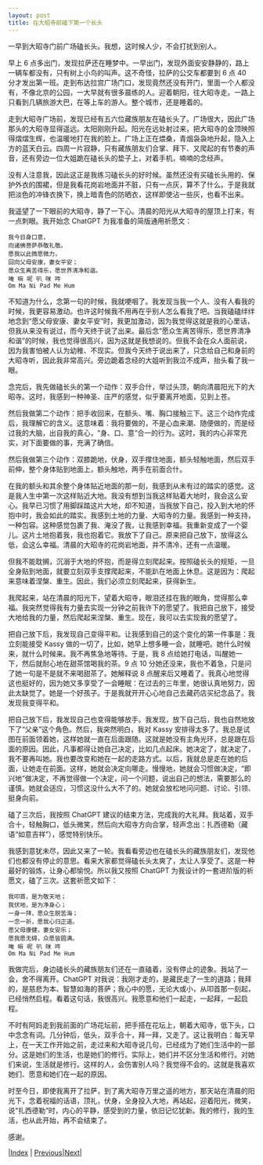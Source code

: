 ```yaml
---
layout: post
title: 在大昭寺前磕下第一个长头
---
```


一早到大昭寺门前广场磕长头。我想，这时候人少，不会打扰到别人。

早上 6 点多出门，发现拉萨还在睡梦中。一早出门，发现外面安安静静的，路上一辆车都没有，只有树上小鸟的叫声。这不奇怪，拉萨的公交车都要到 6 点 40 分才发出第一班。走到布达拉宫广场门口，发现竟然还没有开门，里面一个人都没有，不像北京的公园，一大早就有很多晨练的人。迎着朝阳，往大昭寺走。一路上只看到几辆旅游大巴，在等上车的游人。整个城市，还是睡着的。

走到大昭寺广场前，发现已经有五六位藏族朋友在磕长头了。广场很大，因此广场那头的大昭寺显得遥远。太阳刚刚升起。阳光在远处射过来，把大昭寺的金顶映照得熠熠生辉，也温暖地打在我的脸上。广场上正在煨桑，青烟袅袅地升起，隐入上方的蓝天白云。四周一片寂静，只有藏族朋友们合掌、拜下、又爬起的有节奏的声音，还有旁边一位大姐跪在磕长头的垫子上，对着手机，喃喃的念经声。

没有人注意我，因此这正是我练习磕长头的好时候。虽然还没有买磕长头用的、保护外衣的围裙，但是我看花岗岩地面并不脏，只有一点灰，算不了什么。于是我就把淡色的冲锋衣换下，换上暗青色的防晒衣，这样即使沾一些灰，也看不出来。

我遥望了一下眼前的大昭寺，静了一下心。清晨的阳光从大昭寺的屋顶上打来，有一点刺眼。我开始念 ChatGPT 为我准备的简版通用祈愿文：

```
我今日身口意，
向诸佛菩萨恭敬礼敬。
愿我以此微愿微力，
回向父母安康，妻女平安；
愿众生离苦得乐，愿世界清净和谐。
唵 嘛 呢 叭 咪 吽
Om Ma Ni Pad Me Hum
```

不知道为什么，念第一句的时候，我就哽咽了。我发现当我一个人、没有人看我的时候，我更容易激动。也许这时候我不用再在乎别人怎么看我了吧。当我磕磕绊绊地念到“愿父母安康、妻女平安”时，我更加激动，因为我觉得这就是我的心里话，但我从来没有说过，而今天终于说了出来。最后念“愿众生离苦得乐，愿世界清净和谐”的时候，我也觉得很高兴，因为这就是我想说的。但我不会在众人面前说，因为我害怕被人认为幼稚、不现实。但我今天终于说出来了，只念给自己和身前的大昭寺听，因此我非常高兴。旁边跪着念经的大姐听到我泣不成声，抬头看了我一眼。

念完后，我先做磕长头的第一个动作：双手合什，举过头顶，朝向清晨阳光下的大昭寺。这时，我感到一种神圣、庄严的感觉，似乎要离开地面，见到上苍。

然后我做第二个动作：把手收回来，在额头、嘴、胸口接触三下。这三个动作完成后，我理解它的含义。这意味着：我将要做的，不是心血来潮、随便做的，而是经过我的大脑，出自我的真心，“身、口、意”合一的行为。这时，我的内心非常充实，对下面要做的事，充满了确信。

然后我做第三个动作：双膝跪地，伏身，双手撑住地面，额头轻触地面，然后双手前伸，整个身体贴到地面上，额头触地，两手在前面合什。

在我的额头和其余整个身体贴近地面的那一刻，我感到从未有过的踏实的感觉。这是我人生中第一次这样贴近大地。我没有想到当我这样贴着大地时，我会这么安心。我早已习惯了用脚踩踏这片大地，却不知道，当我放下自己，投入到大地的怀抱中时，我会如此的踏实。我感到土地的力量、大昭寺的力量。我感到一种支持，一种包容。这种感觉包裹了我、淹没了我，让我感到幸福。我重新变成了一个婴儿。这片土地抱着我，我也抱着它。我放下了自己。原来把自己放下，放得这么低，会这么幸福。清晨的大昭寺的花岗岩地面，并不清冷，还有一点温暖。

但我不能耽搁，沉溺于大地的怀抱，而是得立刻爬起来。按照磕长头的规矩，一旦全身贴到地面，就要立刻双手支撑爬起来，不能趴在地面上休息。这是因为：爬起来意味着涅槃、重生。因此，我们必须立刻爬起来，获得新生。

我爬起来，站在清晨的阳光下，望着大昭寺，眼泪还挂在我的眼角，觉得那么幸福。我突然觉得我有力量去实现一分钟之前我许下的愿望了。我把自己放下，接受大地给我的力量，然后爬起来涅槃、重生。现在，我可以去实现我的愿望了。

把自己放下后，我发现自己变得平和。让我感到自己的这个变化的第一件事是：我立刻能接受 Kassy 做的一切了，比如，她早上想多睡一会，就睡吧。她什么时候来，就什么时候来。我不再焦急地等待。于是，我 8 点给她打电话，叫醒她一下，然后就耐心地在甜茶馆喝我的茶。9 点 10 分她还没来，我也不着急，只是问了她一句是不是就不来喝甜茶了。她解释说 8 点醒来后又睡着了。我真心地觉得这也挺好的，因为她又多享受了一会睡眠：在过去的三年里，她很认真地努力，因此太缺觉了。她是一个好孩子。于是我就开开心心地自己去藏药店买纪念品了。我发现我变得平和。

把自己放下后，我发现自己也变得能够放手。我发现，放下自己后，我也自然地放下了“父亲”这个角色。然后，我突然明白，我对 Kassy 安排得太多了。我总是试图在前面领着她，这样她就一直在后面跟随。这就是她没有主角光环，总是跟在后面的原因。因此，凡事都得让她自己决定，比如几点起床。她决定了，就决定了，我不要再叫她。我也要改变和她在一起的走路方式。以后，我就总是走在她的后面，让她走在前面。这样，她就会决定向哪走。慢慢地，她就会习惯做决定，“即兴地”做决定，不再觉得做一个决定，问一个问题，说出自己的想法，需要那么的谨慎。她就会适应，习惯这没什么大不了的。她就会放松地问问题、讨论、引领、挺身向前。

磕了三次后，我按照 ChatGPT 建议的结束方法，完成我的大礼拜。我站着，双手合十，轻触胸口，低头微笑，然后向大昭寺方向合掌，轻声念出：扎西德勒（藏语“如意吉祥”），感觉特别快乐。

我感到意犹未尽，因此又来了一轮。我看看旁边也在磕长头的藏族朋友们，发现他们也都没有停止的意思。看来大家都觉得磕长头太爽了，太让人享受了。这是一种最好的锻炼，让身心都愉悦。所以我又按照 ChatGPT 为我设计的一套进阶版的祈愿文，磕了三次。这套祈愿文如下：

```
我叩首，是为敬天地；
我伏地，是为净身心；
一身一拜，愿众生脱苦海；
一念一祈，愿我心归正道。
愿父母康健，妻女安乐；
愿我愿无碍，众愿皆圆满。
唵 嘛 呢 叭 咪 吽
Om Ma Ni Pad Me Hum
```

我做完后，身边磕长头的藏族朋友们还在一直磕着，没有停止的迹象。我站了一会，舍不得离开。ChatGPT 对我说：我刚才走的，是藏民走了一生的道路；我拜的，是慈悲为本、智慧如海的菩萨；我心中的愿，无论大或小，从叩首那一刻起，已经悄然启程。看着这句话，我很高兴。我愿意和他们一起走，一起拜，一起启程。

不时有阿妈走到我前面的广场花坛前，把手搭在花坛上，朝着大昭寺，低下头，口中念念有词。几分钟后，低头，双手合十，拜一拜，又走了。这让我明白：每天早上，在一天工作开始之前，走过来和大昭寺说几句，已经成为了她们生活中的一部分。这是她们的生活，也是她们的修行。实际上，她们并不区分生活和修行。对她们来说，生活就是修行。这样的人，会伤害别人吗？我觉得不会的。这就是我喜欢她们、愿意和她们在一起的原因。

时至今日，即使我离开了拉萨，到了离大昭寺万里之遥的地方，那天站在清晨的阳光下，念着祝福的话语，顶礼，伏身，全身投入大地，再站起，迎着阳光，微笑，说“扎西德勒”时，内心的平静，感受到的力量，依旧记忆犹新。我的修行，我的生活，也从此开始，再不会结束了。

感谢。

|[Index](../) | [Previous](12-changtou)|[Next](14-hada)|
